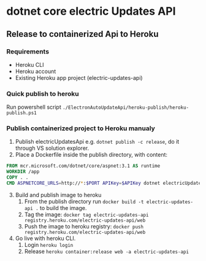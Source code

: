 # dotnet core electric Updates API

## Release to containerized Api to Heroku

### Requirements

- Heroku CLI
- Heroku account
- Existing Heroku app project (electric-updates-api)
  
### Quick publish to heroku

Run powershell script `./ElectronAutoUpdateApi/heroku-publish/heroku-publish.ps1`

### Publish containerized project to Heroku manualy

1. Publish electricUpdatesApi e.g. `dotnet publish -c release`, do it through VS solution explorer.
2. Place a Dockerfile inside the publish directory, with content:

```dockerfile
FROM mcr.microsoft.com/dotnet/core/aspnet:3.1 AS runtime
WORKDIR /app
COPY . .
CMD ASPNETCORE_URLS=http://*:$PORT APIKey=$APIKey dotnet electricUpdatesAPI.dll
```

3. Build and publish image to heroku
   1. From the publish directory run `docker build -t electric-updates-api .` to build the image.
   2. Tag the image: `docker tag electric-updates-api registry.heroku.com/electric-updates-api/web`
   3. Push the image to heroku registry: `docker push registry.heroku.com/electric-updates-api/web`
4. Go live with heroku CLI.
   1. Login `heroku login`
   2. Release `heroku container:release web -a electric-updates-api`
